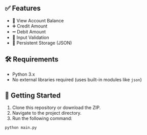 
## ✅ Features

- 🧾 View Account Balance  
- ➕ Credit Amount  
- ➖ Debit Amount  
- 🔐 Input Validation  
- 💾 Persistent Storage (JSON)

## 🛠️ Requirements

- Python 3.x  
- No external libraries required (uses built-in modules like `json`)

## 🚀 Getting Started

1. Clone this repository or download the ZIP.
2. Navigate to the project directory.
3. Run the following command:

```bash
python main.py
